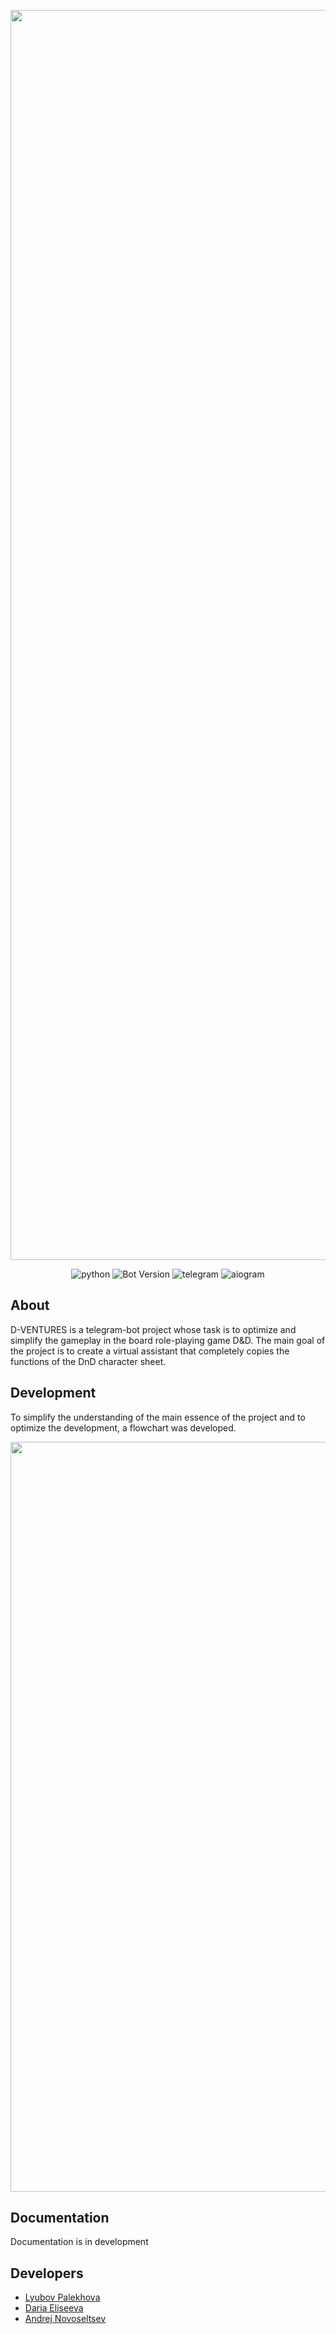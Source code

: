 <p align="center">
      <img src="https://i.ibb.co/DVYktvk/DVLogo.png" width="2000">
</p>

<p align="center">
   <img src="https://img.shields.io/badge/python-3.7-blue" alt="python">
   <img src="https://img.shields.io/badge/version-v0.1-red" alt="Bot Version">
   <img src="https://img.shields.io/badge/telegram-aiogram-orange" alt="telegram">
   <img src="https://img.shields.io/badge/aiogram-2.25.1-yellow" alt="aiogram">

</p>

## About

D-VENTURES is a telegram-bot project whose task is to optimize and simplify the gameplay in the board role-playing game D&D. The main goal of the project is to create a virtual assistant that completely copies the functions of the DnD character sheet.

## Development

To simplify the understanding of the main essence of the project and to optimize the development, a flowchart was developed.

<p align="center">
      <img src="https://i.ibb.co/kXwqcGh/photo1680945168.jpg" width="1200">
</p>

## Documentation

Documentation is in development

## Developers

- [Lyubov Palekhova](https://github.com/Pyr0sss)
- [Daria Eliseeva](https://github.com/elisey3)
- [Andrej Novoseltsev](https://github.com/AndrewFalse)
